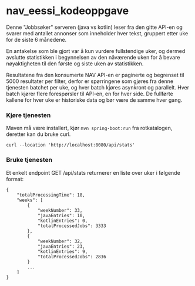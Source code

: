 # nav_eessi_kodeoppgave


Denne "Jobbsøker" serveren (java vs kotlin) leser fra den gitte API-en og svarer med antallet annonser som inneholder hver tekst, gruppert etter uke for de siste 6 månedene.

En antakelse som ble gjort var å kun vurdere fullstendige uker, og dermed avslutte statistikken i begynnelsen av den nåværende uken for å bevare nøyaktigheten til den første og siste uken av statistikken.

Resultatene fra den konsumerte NAV API-en er paginerte og begrenset til 5000 resultater per filter, derfor er spørringene som gjøres fra denne tjenesten batchet per uke, og hver batch kjøres asynkront og parallelt. Hver batch kjører flere forespørsler til API-en, en for hver side. De fullførte kallene for hver uke er historiske data og bør være de samme hver gang.

### Kjøre tjenesten
Maven må være installert, kjør `mvn spring-boot:run` fra rotkatalogen, deretter kan du bruke curl.
```
curl --location 'http://localhost:8080/api/stats'
```

### Bruke tjenesten
Et enkelt endpoint GET /api/stats returnerer en liste over uker i følgende format:

```
{
    "totalProcessingTime": 18,
    "weeks": [
        {
            "weekNumber": 33,
            "javaEntries": 10,
            "kotlinEntries": 0,
            "totalProcessedJobs": 3333
        },
        {
            "weekNumber": 32,
            "javaEntries": 23,
            "kotlinEntries": 9,
            "totalProcessedJobs": 2836
        }
        ...
    ]
}
```

